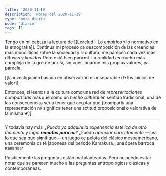 ```yaml
---
title: '2020-11-19'
description: 'Notas del 2020-11-19'
type: 'nota diaria'
node: 'diario'
tags: []
---
```


Tengo en mi cabeza la lectura de [[Lenclud - Lo empírico y lo normativo en la etnografía]]. Continúa mi proceso de descomposición de las creencias más monolíticas sobre la sociedad y la cultura, me parecen cada vez más difusas y *líquidas*. Pero está bien para mí. La realidad es mucho más compleja de lo que de por sí, sin cuestionarme mis propios valores, ya parecía.

[[la investigación basada en observación es inseparable de los juicios de valor]]

Entonces, si leemos a la cultura como una red de *representaciones compartidas* más que como un *hecho cultural* en sentido tradicional, una de las consecuencias sería tener que aceptar que [[compartir una representación no significa tener una actitud proposicional o valorativa de la misma ❦]].

---
Y todavía hay más: *¿Puedo yo adquirir la experiencia estética de otro momento y lugar **remotos para mí**?* ¿Puedo *apreciar correctamente* —sea lo que sea que signifique— un juego de pelota del clásico mesoamericano, una ceremonia de té japonesa del periodo Kamakura, ¡una ópera barroca italiana!?

Posiblemente las preguntas están mal planteadas. Pero no puedo evitar notar que se parecen mucho a las preguntas antropológicas clásicas y contemporáneas.
